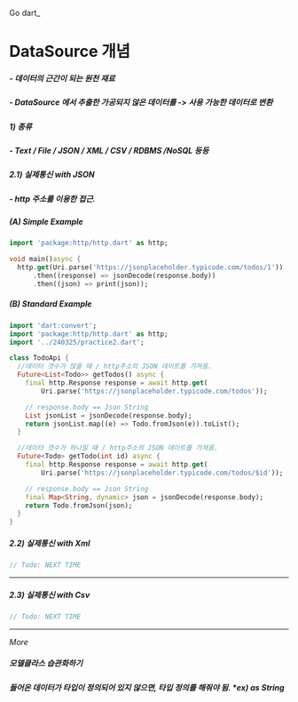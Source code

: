 Go dart_

# DataSource 개념

##### - 데이터의 근간이 되는 원천 재료
##### - DataSource 에서 추출한 가공되지 않은 데이터를 -> 사용 가능한 데이터로 변환
##### 1) 종류
##### - Text / File / JSON /  XML / CSV / RDBMS /NoSQL 등등
##### 2.1) 실제통신 with JSON
##### - http 주소를 이용한 접근.
##### (A) Simple Example
```dart
import 'package:http/http.dart' as http;

void main()async {
  http.get(Uri.parse('https://jsonplaceholder.typicode.com/todos/1'))
      .then((response) => jsonDecode(response.body))
      .then((json) => print(json));
```
##### (B) Standard Example
```dart
import 'dart:convert';
import 'package:http/http.dart' as http;
import '../240325/practice2.dart';

class TodoApi {
  //데이터 갯수가 많을 때 / http주소의 JSON 데이트를 가져옴.
  Future<List<Todo>> getTodos() async {
    final http.Response response = await http.get(
        Uri.parse('https://jsonplaceholder.typicode.com/todos'));

    // response.body == Json String
    List jsonList = jsonDecode(response.body);
    return jsonList.map((e) => Todo.fromJson(e)).toList();
  }

  //데이터 갯수가 하나일 때 / http주소의 JSON 데이트를 가져옴.
  Future<Todo> getTodo(int id) async {
    final http.Response response = await http.get(
        Uri.parse('https://jsonplaceholder.typicode.com/todos/$id'));

    // response.body == Json String
    final Map<String, dynamic> json = jsonDecode(response.body);
    return Todo.fromJson(json);
  }
}
```

##### 2.2) 실제통신 with Xml
```dart
// Todo: NEXT TIME
```
----------------------------------
##### 2.3) 실제통신 with Csv
```dart
// Todo: NEXT TIME
```
----------------------------------
_More_
##### 모델클라스 습관화하기
##### 들어온 데이터가 타입이 정의되어 있지 않으면, 타입 정의를 해줘야 됨. *ex) as String
